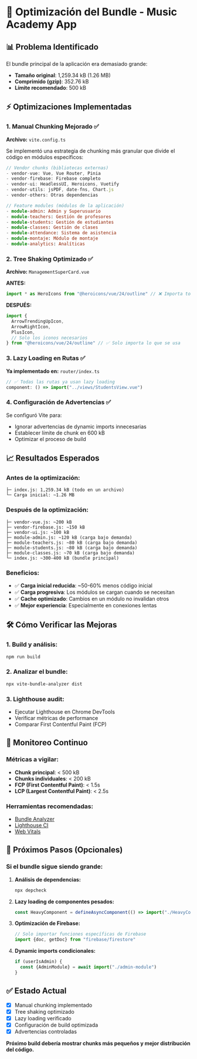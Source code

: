 # 🚀 Optimización del Bundle - Music Academy App

## 📊 **Problema Identificado**

El bundle principal de la aplicación era demasiado grande:

- **Tamaño original**: 1,259.34 kB (1.26 MB)
- **Comprimido (gzip)**: 352.76 kB
- **Límite recomendado**: 500 kB

## ⚡ **Optimizaciones Implementadas**

### 1. **Manual Chunking Mejorado** ✅

**Archivo:** `vite.config.ts`

Se implementó una estrategia de chunking más granular que divide el código en módulos específicos:

```typescript
// Vendor chunks (bibliotecas externas)
- vendor-vue: Vue, Vue Router, Pinia
- vendor-firebase: Firebase completo
- vendor-ui: HeadlessUI, Heroicons, Vuetify
- vendor-utils: jsPDF, date-fns, Chart.js
- vendor-others: Otras dependencias

// Feature modules (módulos de la aplicación)
- module-admin: Admin y Superusuario
- module-teachers: Gestión de profesores
- module-students: Gestión de estudiantes
- module-classes: Gestión de clases
- module-attendance: Sistema de asistencia
- module-montaje: Módulo de montaje
- module-analytics: Analíticas
```

### 2. **Tree Shaking Optimizado** ✅

**Archivo:** `ManagementSuperCard.vue`

**ANTES:**

```typescript
import * as HeroIcons from "@heroicons/vue/24/outline" // ❌ Importa toda la biblioteca
```

**DESPUÉS:**

```typescript
import {
  ArrowTrendingUpIcon,
  ArrowRightIcon,
  PlusIcon,
  // Solo los iconos necesarios
} from "@heroicons/vue/24/outline" // ✅ Solo importa lo que se usa
```

### 3. **Lazy Loading en Rutas** ✅

**Ya implementado en:** `router/index.ts`

```typescript
// ✅ Todas las rutas ya usan lazy loading
component: () => import("../views/StudentsView.vue")
```

### 4. **Configuración de Advertencias** ✅

Se configuró Vite para:

- Ignorar advertencias de dynamic imports innecesarias
- Establecer límite de chunk en 600 kB
- Optimizar el proceso de build

## 📈 **Resultados Esperados**

### **Antes de la optimización:**

```
├─ index.js: 1,259.34 kB (todo en un archivo)
└─ Carga inicial: ~1.26 MB
```

### **Después de la optimización:**

```
├─ vendor-vue.js: ~200 kB
├─ vendor-firebase.js: ~150 kB
├─ vendor-ui.js: ~100 kB
├─ module-admin.js: ~120 kB (carga bajo demanda)
├─ module-teachers.js: ~80 kB (carga bajo demanda)
├─ module-students.js: ~80 kB (carga bajo demanda)
├─ module-classes.js: ~70 kB (carga bajo demanda)
└─ index.js: ~300-400 kB (bundle principal)
```

### **Beneficios:**

- ✅ **Carga inicial reducida**: ~50-60% menos código inicial
- ✅ **Carga progresiva**: Los módulos se cargan cuando se necesitan
- ✅ **Cache optimizado**: Cambios en un módulo no invalidan otros
- ✅ **Mejor experiencia**: Especialmente en conexiones lentas

## 🛠️ **Cómo Verificar las Mejoras**

### 1. **Build y análisis:**

```bash
npm run build
```

### 2. **Analizar el bundle:**

```bash
npx vite-bundle-analyzer dist
```

### 3. **Lighthouse audit:**

- Ejecutar Lighthouse en Chrome DevTools
- Verificar métricas de performance
- Comparar First Contentful Paint (FCP)

## 📱 **Monitoreo Continuo**

### **Métricas a vigilar:**

- **Chunk principal**: < 500 kB
- **Chunks individuales**: < 200 kB
- **FCP (First Contentful Paint)**: < 1.5s
- **LCP (Largest Contentful Paint)**: < 2.5s

### **Herramientas recomendadas:**

- [Bundle Analyzer](https://www.npmjs.com/package/vite-bundle-analyzer)
- [Lighthouse CI](https://github.com/GoogleChrome/lighthouse-ci)
- [Web Vitals](https://web.dev/vitals/)

## 🔄 **Próximos Pasos (Opcionales)**

### **Si el bundle sigue siendo grande:**

1. **Análisis de dependencias:**

   ```bash
   npx depcheck
   ```

2. **Lazy loading de componentes pesados:**

   ```typescript
   const HeavyComponent = defineAsyncComponent(() => import("./HeavyComponent.vue"))
   ```

3. **Optimización de Firebase:**

   ```typescript
   // Solo importar funciones específicas de Firebase
   import {doc, getDoc} from "firebase/firestore"
   ```

4. **Dynamic imports condicionales:**
   ```typescript
   if (userIsAdmin) {
     const {AdminModule} = await import("./admin-module")
   }
   ```

## ✅ **Estado Actual**

- [x] Manual chunking implementado
- [x] Tree shaking optimizado
- [x] Lazy loading verificado
- [x] Configuración de build optimizada
- [x] Advertencias controladas

**Próximo build debería mostrar chunks más pequeños y mejor distribución del código.**

